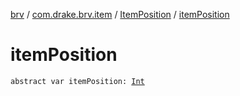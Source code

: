 [brv](../../index.md) / [com.drake.brv.item](../index.md) / [ItemPosition](index.md) / [itemPosition](./item-position.md)

# itemPosition

`abstract var itemPosition: `[`Int`](https://kotlinlang.org/api/latest/jvm/stdlib/kotlin/-int/index.html)